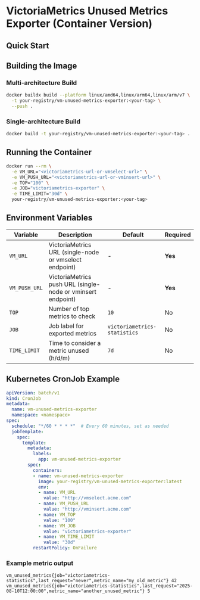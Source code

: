 # VictoriaMetrics Unused Metrics Exporter (Container Version)

## Quick Start

## Building the Image

### Multi-architecture Build

```bash
docker buildx build --platform linux/amd64,linux/arm64,linux/arm/v7 \
  -t your-registry/vm-unused-metrics-exporter:<your-tag> \
  --push .
```

### Single-architecture Build

```bash
docker build -t your-registry/vm-unused-metrics-exporter:<your-tag> .
```

## Running the Container

```bash
docker run --rm \
  -e VM_URL="<victoriametrics-url-or-vmselect-url>" \
  -e VM_PUSH_URL="<victoriametrics-url-or-vminsert-url>" \
  -e TOP="100" \
  -e JOB="victoriametrics-exporter" \
  -e TIME_LIMIT="30d" \
  your-registry/vm-unused-metrics-exporter:<your-tag>
```

## Environment Variables

| Variable | Description | Default | Required |
|----------|-------------|---------|----------|
| `VM_URL` | VictoriaMetrics URL (single-node or vmselect endpoint) | - | **Yes** |
| `VM_PUSH_URL` | VictoriaMetrics push URL (single-node or vminsert endpoint) | - | **Yes** |
| `TOP` | Number of top metrics to check | `10` | No |
| `JOB` | Job label for exported metrics | `victoriametrics-statistics` | No |
| `TIME_LIMIT` | Time to consider a metric unused (h/d/m) | `7d` | No |

## Kubernetes CronJob Example

```yaml
apiVersion: batch/v1
kind: CronJob
metadata:
  name: vm-unused-metrics-exporter
  namespace: <namespace>
spec:
  schedule: "*/60 * * * *"  # Every 60 minutes, set as needed
  jobTemplate:
    spec:
      template:
        metadata:
          labels: 
            app: vm-unused-metrics-exporter
        spec:
          containers:
          - name: vm-unused-metrics-exporter
            image: your-registry/vm-unused-metrics-exporter:latest
            env:
            - name: VM_URL
              value: "http://vmselect.acme.com"
            - name: VM_PUSH_URL
              value: "http://vminsert.acme.com"
            - name: VM_TOP
              value: "100"
            - name: VM_JOB
              value: "victoriametrics-exporter"
            - name: VM_TIME_LIMIT
              value: "30d"
          restartPolicy: OnFailure
```

### Example metric output

```text
vm_unused_metrics{job="victoriametrics-statistics",last_request="never",metric_name="my_old_metric"} 42
vm_unused_metrics{job="victoriametrics-statistics",last_request="2025-08-10T12:00:00",metric_name="another_unused_metric"} 5
```
